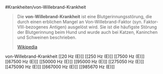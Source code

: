 #Krankheiten/von-Willebrand-Krankheit

> Die **von-Willebrand-Krankheit** ist eine Blutgerinnungsstörung, die durch einen erblichen Mangel an Von-Willebrand-Faktor (syn. Faktor-VIII-bezogenes Antigen) ausgelöst wird. Sie ist die häufigste Störung der Blutgerinnung beim Hund und wurde auch bei Katzen, Kaninchen und Schweinen beschrieben.
>
> [Wikipedia](https://de.wikipedia.org/wiki/Von-Willebrand-Krankheit)

von-Willebrand-Krankheit
[[20 Hz (E)]]
[[250 Hz (E)]]
[[7500 Hz (E)]]
[[67500 Hz (E)]]
[[50000 Hz (E)]]
[[95000 Hz (E)]]
[[275050 Hz (E)]]
[[475090 Hz (E)]]
[[667000 Hz (E)]]
[[985670 Hz (E)]]